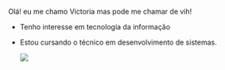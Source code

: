 Olá! eu me chamo Victoria mas pode me chamar de vih!
- Tenho interesse em tecnologia da informação
- Estou cursando o técnico em desenvolvimento de sistemas.

  <a href="https://www.linkedin.com/in/www.linkedin.com/in/estágioti" target="_blank"><img loading="lazy" src="https://img.shields.io/badge/-LinkedIn-%230077B5?style=for-the-badge&logo=linkedin&logoColor=white" target="_blank"></a>

